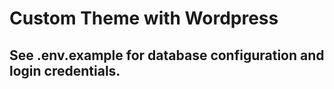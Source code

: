# Custom Theme with Wordpress

## See .env.example for database configuration and login credentials.

